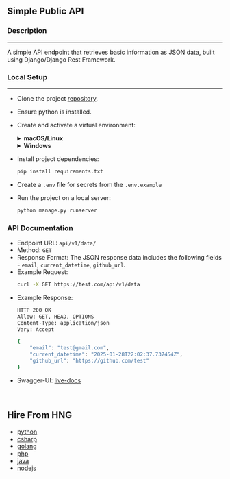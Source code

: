 ## Simple Public API

### Description
---
A simple API endpoint that retrieves basic information as JSON data, built using Django/Django Rest Framework.

### Local Setup
---
- Clone the project [repository](https://github.com/iamprecieee/hng12-stage0-public-api.git).
- Ensure python is installed.
- Create and activate a virtual environment:
    <details>
    <summary><b>macOS/Linux</b></summary>

    ```bash
    python3 -m venv venv
    source venv/bin/activate
    ```
    </details>
    <details>
    <summary><b>Windows</b></summary>

    ```bash
    python -m venv venv
    .\venv\Scripts\activate
    ```
    </details>
- Install project dependencies:
    ``` bash
    pip install requirements.txt
    ```
- Create a `.env` file for secrets from the `.env.example`
- Run the project on a local server:
    ```bash
    python manage.py runserver
    ```

### API Documentation
- Endpoint URL: `api/v1/data/`
- Method: `GET`
- Response Format: The JSON response data includes the following fields - `email`, `current_datetime`, `github_url`.
- Example Request:
    ```bash
    curl -X GET https://test.com/api/v1/data
    ```
- Example Response: 
    ```bash
    HTTP 200 OK
    Allow: GET, HEAD, OPTIONS
    Content-Type: application/json
    Vary: Accept

    {
        "email": "test@gmail.com",
        "current_datetime": "2025-01-28T22:02:37.737454Z",
        "github_url": "https://github.com/test"
    }
    ```
- Swagger-UI: [live-docs](https://hng12-stage0-public-api-nei9.onrender.com/schema/swagger-ui)
<br>

## Hire From HNG
- [python](https://hng.tech/hire/python-developers)
- [csharp](https://hng.tech/hire/csharp-developers)
- [golang](https://hng.tech/hire/golang-developers)
- [php](https://hng.tech/hire/php-developers) 
- [java](https://hng.tech/hire/java-developers) 
- [nodejs](https://hng.tech/hire/nodejs-developers)
